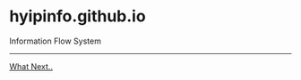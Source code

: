 # hyipinfo.github.io
Information Flow System


***

[What Next..](https://github.com/hyipinfo/hyipinfo.github.io/wiki)


